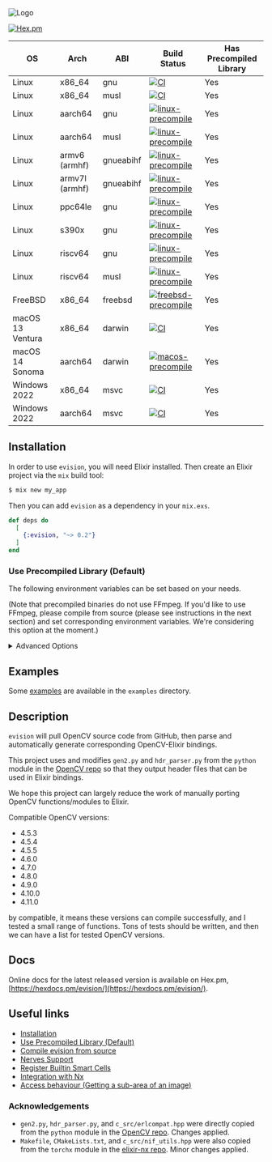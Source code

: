 <img src="https://github.com/cocoa-xu/evision/raw/main/assets/repository-open-graph.png" alt="Logo"/>

[![Hex.pm](https://img.shields.io/hexpm/v/evision.svg?style=flat&color=blue)](https://hex.pm/packages/evision)

| OS               | Arch           | ABI  | Build Status | Has Precompiled Library |
|------------------|----------------|------|--------------|-------------------------|
| Linux            | x86_64         | gnu  |[![CI](https://github.com/cocoa-xu/evision/actions/workflows/linux-x86_64.yml/badge.svg)](https://github.com/cocoa-xu/evision/actions/workflows/linux-x86_64.yml) | Yes |
| Linux            | x86_64         | musl |[![CI](https://github.com/cocoa-xu/evision/actions/workflows/linux-precompile-musl.yml/badge.svg)](https://github.com/cocoa-xu/evision/actions/workflows/linux-precompile-musl.yml) | Yes |
| Linux            | aarch64        | gnu  |[![linux-precompile](https://github.com/cocoa-xu/evision/actions/workflows/linux-precompile-gnu.yml/badge.svg)](https://github.com/cocoa-xu/evision/actions/workflows/linux-precompile-gnu.yml) | Yes |
| Linux            | aarch64        | musl |[![linux-precompile](https://github.com/cocoa-xu/evision/actions/workflows/linux-precompile-musl.yml/badge.svg)](https://github.com/cocoa-xu/evision/actions/workflows/linux-precompile-musl.yml) | Yes |
| Linux            | armv6 (armhf)  | gnueabihf |[![linux-precompile](https://github.com/cocoa-xu/evision/actions/workflows/linux-precompile-gnu.yml/badge.svg)](https://github.com/cocoa-xu/evision/actions/workflows/linux-precompile-gnu.yml) | Yes |
| Linux            | armv7l (armhf) | gnueabihf |[![linux-precompile](https://github.com/cocoa-xu/evision/actions/workflows/linux-precompile-gnu.yml/badge.svg)](https://github.com/cocoa-xu/evision/actions/workflows/linux-precompile-gnu.yml) | Yes |
| Linux            | ppc64le        | gnu  |[![linux-precompile](https://github.com/cocoa-xu/evision/actions/workflows/linux-precompile-gnu.yml/badge.svg)](https://github.com/cocoa-xu/evision/actions/workflows/linux-precompile-gnu.yml) | Yes |
| Linux            | s390x          | gnu  |[![linux-precompile](https://github.com/cocoa-xu/evision/actions/workflows/linux-precompile-gnu.yml/badge.svg)](https://github.com/cocoa-xu/evision/actions/workflows/linux-precompile-gnu.yml) | Yes |
| Linux            | riscv64        | gnu  |[![linux-precompile](https://github.com/cocoa-xu/evision/actions/workflows/linux-precompile-gnu.yml/badge.svg)](https://github.com/cocoa-xu/evision/actions/workflows/linux-precompile-gnu.yml) | Yes |
| Linux            | riscv64        | musl |[![linux-precompile](https://github.com/cocoa-xu/evision/actions/workflows/linux-precompile-musl.yml/badge.svg)](https://github.com/cocoa-xu/evision/actions/workflows/linux-precompile-musl.yml) | Yes |
| FreeBSD          | x86_64         | freebsd |[![freebsd-precompile](https://github.com/cocoa-xu/evision/actions/workflows/freebsd-precompile-x86_64.yml/badge.svg)](https://github.com/cocoa-xu/evision/actions/workflows/freebsd-precompile-x86_64.yml) | Yes |
| macOS 13 Ventura | x86_64        | darwin |[![CI](https://github.com/cocoa-xu/evision/actions/workflows/macos-x86_64.yml/badge.svg)](https://github.com/cocoa-xu/evision/actions/workflows/macos-x86_64.yml) | Yes |
| macOS 14 Sonoma  | aarch64       | darwin |[![macos-precompile](https://github.com/cocoa-xu/evision/actions/workflows/macos-precompile.yml/badge.svg)](https://github.com/cocoa-xu/evision/actions/workflows/macos-precompile.yml) | Yes |
| Windows 2022     | x86_64         | msvc |[![CI](https://github.com/cocoa-xu/evision/actions/workflows/windows-x86_64.yml/badge.svg)](https://github.com/cocoa-xu/evision/actions/workflows/windows-x86_64.yml) | Yes |
| Windows 2022     | aarch64        | msvc |[![CI](https://github.com/cocoa-xu/evision/actions/workflows/windows-x86_64.yml/badge.svg)](https://github.com/cocoa-xu/evision/actions/workflows/windows-precompile.yml) | Yes |

## Installation

In order to use `evision`, you will need Elixir installed. Then create an Elixir project via the `mix` build tool:

```sh
$ mix new my_app
```

Then you can add `evision` as a dependency in your `mix.exs`.

```elixir
def deps do
  [
    {:evision, "~> 0.2"}
  ]
end
```

### Use Precompiled Library (Default)
The following environment variables can be set based on your needs.

(Note that precompiled binaries do not use FFmpeg. If you'd like to use FFmpeg, please compile from source (please see instructions in the next section) and set corresponding environment variables. We're considering this option at the moment.)

<details>

<summary>Advanced Options</summary>

#### TARGET_ABI
**Required if and only if the target is using musl libc.**

```shell
# (for nerves project, this environment variable is set by nerves)
export TARGET_ABI=musl
## (for armv7l which uses hard-float ABI (armhf))
export TARGET_ABI=musleabihf
```

This variable will only be checked when identifying the musl libc ABI so that the correct precompiled binaries can be downloaded. Therefore, 

1. You don't need to keep it in the runtime environment.
2. If you want to change it later, the directory `_build/${MIX_ENV}/lib/evision` needs to be deleted first.

The default value for the `TARGET_ABI` env var is obtained using the following elixir code

```elixir
target_abi = List.last(String.split(to_string(:erlang.system_info(:system_architecture)), "-"))
target_abi =
  case target_abi do
    "darwin" <> _ -> "darwin"
    "freebsd" <> _ -> "freebsd"
    "win32" ->
      {compiler_id, _} = :erlang.system_info(:c_compiler_used)
      case compiler_id do
        :msc -> "msvc"
        _ -> to_string(compiler_id)
      end
    _ -> target_abi
  end
```

#### EVISION_PREFER_PRECOMPILED
```shell
# optional. 
# set this to "false" if you prefer :evision to be compiled from source
# 
# default value is "true", and :evision will prefer to use precompiled binaries (if available)
export EVISION_PREFER_PRECOMPILED=false
```

This variable will only be checked whenever the `mix compile` task is invoked directly (`mix compile`) or indirectly (`mix test`). And in the Makefile we would skip everything if `_build/${MIX_ENV}/lib/evision/priv/evision.so` is presented. Therefore,

1. You don't need to keep it in the runtime environment.
2. If you want to change it later, the directory `_build/${MIX_ENV}/lib/evision` needs to be deleted first.

**If you found the precompiled binaries do not suit your needs (e.g., perhaps you need OpenCV to be compiled with FFmpeg to handle more video formats.), it's possible to override the behaviour by setting the environment variable `EVISION_PREFER_PRECOMPILED` to `false`, and then please delete `_build/${MIX_ENV}/lib/evision` and recompile evision**

**Also, for Linux users only, the precompiled binary is not compiled with GTK support, therefore functions like `Evision.HighGui.imshow/2` will not work. However, you can either use `Evision.Wx.imshow/2` (if Erlang on your system is compiled with `wxWidgets`), or set the environment variable `EVISION_PREFER_PRECOMPILED` to `false` so that OpenCV can detect available HighGui backend when compiling from source.**

```shell
export EVISION_PREFER_PRECOMPILED=false
```

For livebook users, 
```elixir
Mix.install([
  {:evision, "~> 0.2"}
], system_env: [
  {"EVISION_PREFER_PRECOMPILED", "false"}
])
```

#### EVISION_ENABLE_CONTRIB
Set environment variable `EVISION_ENABLE_CONTRIB` to `true` to enable modules from [opencv_contrib](https://github.com/opencv/opencv_contrib).

```bash
# enable opencv_contrib modules (default)
export EVISION_ENABLE_CONTRIB=true

# disable opencv_contrib modules
export EVISION_ENABLE_CONTRIB=false
```

This variable will only be checked whenever the `mix compile` task is invoked directly (`mix compile`) or indirectly (`mix test`). And in the Makefile we would skip everything if `_build/${MIX_ENV}/lib/evision/priv/evision.so` is presented. Therefore,

1. You don't need to keep it in the runtime environment.
2. If you want to change it later from `false` to `true`, you can delete the file `_build/${MIX_ENV}/lib/evision/priv/evision.so`, set `EVISION_ENABLE_CONTRIB` to `true`, and then execute `mix compile`.

Defaults to `true` because for precompiled binaries, including these "extra" modules only increases less than 20 MBs (tested on `aarch64-apple-darwin`) in size.

However, 20 MBs for Nerves users can be a huge deal (still depending on your device, for example, +20 MBs is often much more acceptable for RPIs as they are usually equipped with >= 8 GB microSD cards while being absolutely a luxury thing for some other embedded devices).

#### EVISION_ENABLE_CUDA
Set environment variable `EVISION_ENABLE_CONTRIB` to `true` to enable CUDA support from [opencv_contrib](https://github.com/opencv/opencv_contrib). Defaults to `false`.

Note that `EVISION_ENABLE_CONTRIB` will need to be `true` as well.

```bash
# enable CUDA support
export EVISION_ENABLE_CUDA=true
## set a CUDA version that matches your local CUDA driver
## (this environment variable is only required for users who'd like to use precompiled binaries)
## available ones are 
## 11, for CUDA 11.x, built with CUDA 11.8.0
## 12, for CUDA 12.x, built with CUDA 12.5.0
export EVISION_CUDA_VERSION=11

## set a CUDNN version that matches your local CUDNN shared library
## (this environment variable is only required for users who'd like to use precompiled binaries)
## available ones are 
## 8, for CUDA 11.x or 12.x, built with CUDNN 8.9.7
## 9, for CUDA 11.x or 12.x, built with CUDNN 9.2.0
export EVISION_CUDNN_VERSION=9

## opencv_contrib modules is enabled by default
export EVISION_ENABLE_CONTRIB=true

# disable CUDA support (default) 
export EVISION_ENABLE_CUDA=false
```

##### IMPORTANT NOTE FOR WINDOWS USERS
If `EVISION_ENABLE_CUDA` is `true`, please also set CUDA runtime dir otherwise `Evision` will fail to load.

###### cmd
```cmd
set EVISION_CUDA_RUNTIME_DIR=C:/PATH/TO/YOUR/CUDA/RUNTIME/BIN
```

Also, please don't quote even if there are spaces in the path

```cmd
set EVISION_CUDA_RUNTIME_DIR=C:/PATH WITH SPACE/TO/YOUR/CUDA/RUNTIME/BIN
```

###### Powershell
```pwsh
$Env:EVISION_CUDA_RUNTIME_DIR="C:/PATH/TO/YOUR/CUDA/RUNTIME/BIN"
$Env:EVISION_CUDA_RUNTIME_DIR="C:/PATH WITH SPACE/TO/YOUR/CUDA/RUNTIME/BIN"
```

#### EVISION_PRECOMPILED_CACHE_DIR
```shell
# optional.
## set the cache directory for the precompiled archive file
export EVISION_PRECOMPILED_CACHE_DIR="$(pwd)/.cache"
```

</details>


## Examples

Some [examples](https://github.com/cocoa-xu/evision/tree/main/examples) are available in the `examples` directory.

## Description

`evision` will pull OpenCV source code from GitHub, then parse and automatically generate corresponding OpenCV-Elixir bindings.

This project uses and modifies `gen2.py` and `hdr_parser.py` from the `python` module in the [OpenCV repo](https://github.com/opencv/opencv) so that they output header files that can be used in Elixir bindings. 

We hope this project can largely reduce the work of manually porting OpenCV functions/modules to Elixir.

Compatible OpenCV versions:
- 4.5.3
- 4.5.4
- 4.5.5
- 4.6.0
- 4.7.0
- 4.8.0
- 4.9.0
- 4.10.0
- 4.11.0

by compatible, it means these versions can compile successfully, and I tested a small range of functions. Tons of tests
should be written, and then we can have a list for tested OpenCV versions.

## Docs
Online docs for the latest released version is available on Hex.pm, [https://hexdocs.pm/evision/](https://hexdocs.pm/evision/).

## Useful links
- [Installation](https://github.com/cocoa-xu/evision?tab=readme-ov-file#installation)
- [Use Precompiled Library (Default)](https://github.com/cocoa-xu/evision?tab=readme-ov-file#use-precompiled-library-default)
- [Compile evision from source](https://github.com/cocoa-xu/evision/wiki/Compile-evision-from-source)
- [Nerves Support](https://github.com/cocoa-xu/evision/wiki/Nerves-Support)
- [Register Builtin Smart Cells](https://github.com/cocoa-xu/evision/wiki/Register-Builtin-Smart-Cells)
- [Integration with Nx](https://github.com/cocoa-xu/evision/wiki/Integration-with-Nx)
- [Access behaviour (Getting a sub-area of an image)](https://github.com/cocoa-xu/evision/wiki/Access-behaviour-(Getting-a-sub%E2%80%90area-of-an-image))

### Acknowledgements
- `gen2.py`, `hdr_parser.py`, and `c_src/erlcompat.hpp` were directly copied from the `python` module in the [OpenCV repo](https://github.com/opencv/opencv). Changes applied.
- `Makefile`, `CMakeLists.txt`, and `c_src/nif_utils.hpp` were also copied from the `torchx` module in the [elixir-nx repo](https://github.com/elixir-nx/nx). Minor changes applied.
